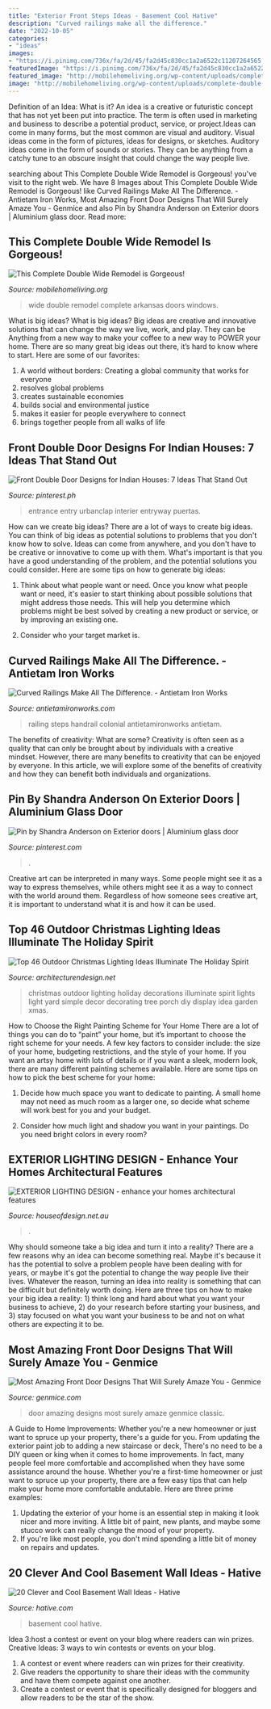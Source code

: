 ```yaml
---
title: "Exterior Front Steps Ideas - Basement Cool Hative"
description: "Curved railings make all the difference."
date: "2022-10-05"
categories:
- "ideas"
images:
- "https://i.pinimg.com/736x/fa/2d/45/fa2d45c830cc1a2a6522c11207264565.jpg"
featuredImage: "https://i.pinimg.com/736x/fa/2d/45/fa2d45c830cc1a2a6522c11207264565.jpg"
featured_image: "http://mobilehomeliving.org/wp-content/uploads/complete-double-wide-remodel-in-Arkansas-71-500x670.jpg"
image: "http://mobilehomeliving.org/wp-content/uploads/complete-double-wide-remodel-in-Arkansas-71-500x670.jpg"
---
```



Definition of an Idea: What is it?
An idea is a creative or futuristic concept that has not yet been put into practice. The term is often used in marketing and business to describe a potential product, service, or project.Ideas can come in many forms, but the most common are visual and auditory. Visual ideas come in the form of pictures, ideas for designs, or sketches. Auditory ideas come in the form of sounds or stories. They can be anything from a catchy tune to an obscure insight that could change the way people live.

	

		
searching about This Complete Double Wide Remodel is Gorgeous! you've visit to the right web. We have 8 Images about This Complete Double Wide Remodel is Gorgeous! like Curved Railings Make All The Difference. - Antietam Iron Works, Most Amazing Front Door Designs That Will Surely Amaze You - Genmice and also Pin by Shandra Anderson on Exterior doors | Aluminium glass door. Read more:
		
    
## This Complete Double Wide Remodel Is Gorgeous!

<img loading=lazy src="http://mobilehomeliving.org/wp-content/uploads/complete-double-wide-remodel-in-Arkansas-71-500x670.jpg" onerror="this.onerror=null;this.src='https://tse4.mm.bing.net/th?id=OIP.IcN9V9RGnVHTBowKTfRiPgHaJ7&amp;pid=15.1';" alt="This Complete Double Wide Remodel is Gorgeous!">

_Source: mobilehomeliving.org_

>wide double remodel complete arkansas doors windows. 

	

What is big ideas?
What is big ideas? Big ideas are creative and innovative solutions that can change the way we live, work, and play. They can be Anything from a new way to make your coffee to a new way to POWER your home. There are so many great big ideas out there, it’s hard to know where to start. Here are some of our favorites: 
1. A world without borders: Creating a global community that works for everyone 
2. resolves global problems 
3. creates sustainable economies 
4. builds social and environmental justice  
5. makes it easier for people everywhere to connect 
6. brings together people from all walks of life 

    
## Front Double Door Designs For Indian Houses: 7 Ideas That Stand Out

<img loading=lazy src="https://i.pinimg.com/736x/fa/2d/45/fa2d45c830cc1a2a6522c11207264565.jpg" onerror="this.onerror=null;this.src='https://tse1.mm.bing.net/th?id=OIP.7P_wbhsF6v092x6Q9FIBkwHaLH&amp;pid=15.1';" alt="Front Double Door Designs for Indian Houses: 7 Ideas That Stand Out">

_Source: pinterest.ph_

>entrance entry urbanclap interier entryway puertas. 

	

How can we create big ideas?
There are a lot of ways to create big ideas. You can think of big ideas as potential solutions to problems that you don't know how to solve. Ideas can come from anywhere, and you don't have to be creative or innovative to come up with them. What's important is that you have a good understanding of the problem, and the potential solutions you could consider. Here are some tips on how to generate big ideas:
1. Think about what people want or need. Once you know what people want or need, it's easier to start thinking about possible solutions that might address those needs. This will help you determine which problems might be best solved by creating a new product or service, or by improving an existing one.

2. Consider who your target market is.

    
## Curved Railings Make All The Difference. - Antietam Iron Works

<img loading=lazy src="http://antietamironworks.com/wp-content/uploads/Monkeys-Tail-w-curve.jpg" onerror="this.onerror=null;this.src='https://tse1.mm.bing.net/th?id=OIP.GN_Zx7au4TqilcXX_npGpQHaFj&amp;pid=15.1';" alt="Curved Railings Make All The Difference. - Antietam Iron Works">

_Source: antietamironworks.com_

>railing steps handrail colonial antietamironworks antietam. 

	

The benefits of creativity: What are some?
Creativity is often seen as a quality that can only be brought about by individuals with a creative mindset. However, there are many benefits to creativity that can be enjoyed by everyone. In this article, we will explore some of the benefits of creativity and how they can benefit both individuals and organizations.

    
## Pin By Shandra Anderson On Exterior Doors | Aluminium Glass Door

<img loading=lazy src="https://i.pinimg.com/736x/f9/46/52/f94652c1b54f180dca048e83f638ab85.jpg" onerror="this.onerror=null;this.src='https://tse4.mm.bing.net/th?id=OIP.lLEGQI6S1vG9-QaFZ28mmAHaJ3&amp;pid=15.1';" alt="Pin by Shandra Anderson on Exterior doors | Aluminium glass door">

_Source: pinterest.com_

>. 

	

Creative art can be interpreted in many ways. Some people might see it as a way to express themselves, while others might see it as a way to connect with the world around them. Regardless of how someone sees creative art, it is important to understand what it is and how it can be used.

    
## Top 46 Outdoor Christmas Lighting Ideas Illuminate The Holiday Spirit

<img loading=lazy src="http://cdn.architecturendesign.net/wp-content/uploads/2014/11/Outdoor-Christmas-Lighting-Decorations-14.jpg" onerror="this.onerror=null;this.src='https://tse2.mm.bing.net/th?id=OIP.m8LJ5xbYm6QUYCBUj9v2qwHaLG&amp;pid=15.1';" alt="Top 46 Outdoor Christmas Lighting Ideas Illuminate The Holiday Spirit">

_Source: architecturendesign.net_

>christmas outdoor lighting holiday decorations illuminate spirit lights light yard simple decor decorating tree porch diy display idea garden xmas. 

	

How to Choose the Right Painting Scheme for Your Home
There are a lot of things you can do to “paint” your home, but it’s important to choose the right scheme for your needs. A few key factors to consider include: the size of your home, budgeting restrictions, and the style of your home. If you want an artsy home with lots of details or if you want a sleek, modern look, there are many different painting schemes available. Here are some tips on how to pick the best scheme for your home:
1. Decide how much space you want to dedicate to painting. A small home may not need as much room as a larger one, so decide what scheme will work best for you and your budget.

2. Consider how much light and shadow you want in your paintings. Do you need bright colors in every room?

    
## EXTERIOR LIGHTING DESIGN - Enhance Your Homes Architectural Features

<img loading=lazy src="https://houseofdesign.net.au/mt-content/uploads/exterior_lighting_design_11.jpg" onerror="this.onerror=null;this.src='https://tse4.mm.bing.net/th?id=OIP.4XktZ9wwlxQPLgkK_-nafwHaJZ&amp;pid=15.1';" alt="EXTERIOR LIGHTING DESIGN - enhance your homes architectural features">

_Source: houseofdesign.net.au_

>. 

	

Why should someone take a big idea and turn it into a reality?
There are a few reasons why an idea can become something real. Maybe it's because it has the potential to solve a problem people have been dealing with for years, or maybe it's got the potential to change the way people live their lives. Whatever the reason, turning an idea into reality is something that can be difficult but definitely worth doing. Here are three tips on how to make your big idea a reality: 1) think long and hard about what you want your business to achieve, 2) do your research before starting your business, and 3) stay focused on what you want your business to be and not on what others are expecting it to be.

    
## Most Amazing Front Door Designs That Will Surely Amaze You - Genmice

<img loading=lazy src="https://genmice.com/design-ideas/Most-Amazing-Front-Door-Designs-That-Will-Surely-Amaze-You/94.jpeg" onerror="this.onerror=null;this.src='https://tse3.mm.bing.net/th?id=OIP.zGRlikslMhJ1NPB_1oPH-AHaLI&amp;pid=15.1';" alt="Most Amazing Front Door Designs That Will Surely Amaze You - Genmice">

_Source: genmice.com_

>door amazing designs most surely amaze genmice classic. 

	

A Guide to Home Improvements: Whether you're a new homeowner or just want to spruce up your property, there's a guide for you. From updating the exterior paint job to adding a new staircase or deck,
There's no need to be a DIY queen or king when it comes to home improvements. In fact, many people feel more comfortable and accomplished when they have some assistance around the house. Whether you're a first-time homeowner or just want to spruce up your property, there are a few easy tips that can help make your home more comfortable andutable. Here are three prime examples: 
1) Updating the exterior of your home is an essential step in making it look nicer and more inviting. A little bit of paint, new plants, and maybe some stucco work can really change the mood of your property. 
2) If you're like most people, you don't mind spending a little bit of money on repairs and updates.

    
## 20 Clever And Cool Basement Wall Ideas - Hative

<img loading=lazy src="https://hative.com/wp-content/uploads/2014/05/basement-wall-ideas/14-cool-basement-wall.jpg" onerror="this.onerror=null;this.src='https://tse2.mm.bing.net/th?id=OIP.Zu_IihuqAV17VjEmXT2JCgHaJ4&amp;pid=15.1';" alt="20 Clever and Cool Basement Wall Ideas - Hative">

_Source: hative.com_

>basement cool hative. 

	

Idea 3:host a contest or event on your blog where readers can win prizes.
Creative Ideas: 3 ways to win contests or events on your blog.
1. A contest or event where readers can win prizes for their creativity.
2. Give readers the opportunity to share their ideas with the community and have them compete against one another.
3. Create a contest or event that is specifically designed for bloggers and allow readers to be the star of the show.

